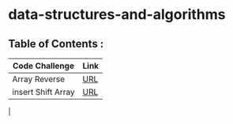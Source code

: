 # data-structures-and-algorithms


## Table of Contents :

| Code Challenge | Link |
|-------|------|
| Array Reverse | [URL](./ArrayReverse/README.md) |
| insert Shift Array | [URL](./Array-Insert-Shift/README.md) |
| 

